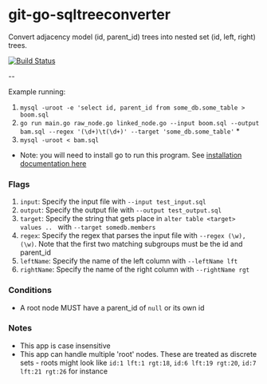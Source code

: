 # git-go-sqltreeconverter
Convert adjacency model (id, parent_id) trees into nested set (id, left, right) trees.

[![Build Status](https://travis-ci.org/jadekler/git-go-sqltreeconverter.svg)](https://travis-ci.org/jadekler/git-go-sqltreeconverter)

--

Example running: 

1. `mysql -uroot -e 'select id, parent_id from some_db.some_table > boom.sql`
1. `go run main.go raw_node.go linked_node.go --input boom.sql --output bam.sql --regex '(\d+)\t(\d+)' --target 'some_db.some_table'` *
1. `mysql -uroot < bam.sql`

* Note: you will need to install go to run this program. See [installation documentation here](https://golang.org/doc/install)

### Flags

1. `input`: Specify the input file with `--input test_input.sql`
1. `output`: Specify the output file with `--output test_output.sql`
1. `target`: Specify the string that gets place in `alter table <target> values .. ` with `--target somedb.members`
1. `regex`: Specify the regex that parses the input file with `--regex (\w),(\w)`. Note that the first two matching subgroups must be the id and parent_id
1. `leftName`: Specify the name of the left column with `--leftName lft`
1. `rightName`: Specify the name of the right column with `--rightName rgt`

### Conditions

- A root node MUST have a parent_id of `null` or its own id

### Notes

- This app is case insensitive
- This app can handle multiple 'root' nodes. These are treated as discrete sets - roots might look like `id:1 lft:1 rgt:18`, `id:6 lft:19 rgt:20`, `id:7 lft:21 rgt:26` for instance